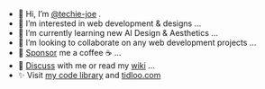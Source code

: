 - 👋 Hi, I’m [@techie-joe](//github.com/techie-joe) .
- 👀 I’m interested in web development & designs ...
- 🌱 I’m currently learning new AI Design & Aesthetics ...
- 💞️ I’m looking to collaborate on any web development projects ...
- 💖 [Sponsor](//github.com/sponsors/techie-joe) me a coffee ☕️ ...
- 💬 [Discuss](//github.com/techie-joe/techie-joe/discussions) with me or read my [wiki](//github.com/techie-joe/techie-joe/wiki) ...
- ✨ Visit [my code library](//github.com/techie-joe/library) and [tidloo.com](//tidloo.com)

<!---
techie-joe/techie-joe is a ✨ special ✨ repository because its `README.md` (this file) appears on your GitHub profile.
You can click the Preview link to take a look at your changes.
--->
